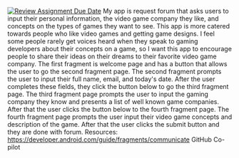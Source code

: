 [![Review Assignment Due Date](https://classroom.github.com/assets/deadline-readme-button-22041afd0340ce965d47ae6ef1cefeee28c7c493a6346c4f15d667ab976d596c.svg)](https://classroom.github.com/a/k3Ij_HSE)
My app is request forum that asks users to input their personal information, the video game company they like, and concepts on the types of games they want to see. This app is more catered towards people who like video games and getting game designs. I feel some people rarely get voices heard when they speak to gaming developers about their concepts on a game, so I want this app to encourage people to share their ideas on their dreams to their favorite video game company.
The first fragment is welcome page and has a button that allows the user to go the second fragment page. The second fragment prompts the user to input their full name, email, and today's date. After the user completes these fields, they click the button below to go the third fragment page. The third fragment page prompts the user to input the gaming company they know and presents a list of well known game companies. After that the user clicks the button below to the fourth fragment page. The fourth fragment page prompts the user input their video game concepts and description of the game. After that the user clicks the submit button and they are done with forum.
Resources: https://developer.android.com/guide/fragments/communicate
GitHub Co-pilot
